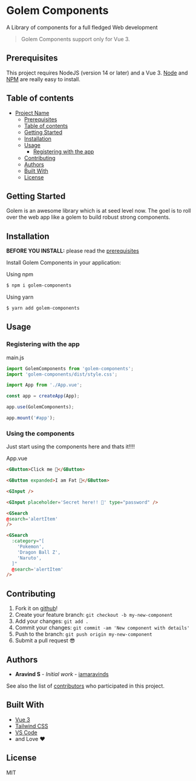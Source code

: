 # Golem Components
A Library of components for a full fledged Web development

> Golem Components support only for Vue 3.


## Prerequisites

This project requires NodeJS (version 14 or later) and a Vue 3.
[Node](http://nodejs.org/) and [NPM](https://npmjs.org/) are really easy to install.


## Table of contents

- [Project Name](#golem-components)
  - [Prerequisites](#prerequisites)
  - [Table of contents](#table-of-contents)
  - [Getting Started](#getting-started)
  - [Installation](#installation)
  - [Usage](#usage)
    - [Registering with the app](#registering-with-the-app)
  - [Contributing](#contributing)
  - [Authors](#authors)
  - [Built With](#built-with)
  - [License](#license)

## Getting Started

Golem is an awesome library which is at seed level now. The goel is to roll over the web app like a golem to build robust strong components.

## Installation

**BEFORE YOU INSTALL:** please read the [prerequisites](#prerequisites)

Install Golem Components in your application:

Using npm
```sh
$ npm i golem-components
```
Using yarn
```sh
$ yarn add golem-components
```

## Usage

### Registering with the app

main.js
```js 
import GolemComponents from 'golem-components';
import 'golem-components/dist/style.css';

import App from './App.vue';

const app = createApp(App);

app.use(GolemComponents);

app.mount('#app');

```

### Using the components
Just start using the components here and thats it!!!!

App.vue
```html 
<GButton>Click me 🐷</GButton>

<GButton expanded>I am Fat 🐷</GButton>

<GInput />

<GInput placeholder='Secret here!! 🤫' type="password" />

<GSearch
@search='alertItem'
/>

<GSearch
  :category="[
    'Pokemon',
    'Dragon Ball Z',
    'Naruto',
  ]"
  @search='alertItem'
/>
```

## Contributing

1.  Fork it on [github](https://github.com/iamaravinds/golem-components)!
2.  Create your feature branch: `git checkout -b my-new-component`
3.  Add your changes: `git add .`
4.  Commit your changes: `git commit -am 'New component with details'`
5.  Push to the branch: `git push origin my-new-component`
6.  Submit a pull request :sunglasses:
## Authors

* **Aravind S** - *Initial work* - [iamaravinds](https://github.com/iamaravinds)

See also the list of [contributors](https://github.com/iamaravinds/golem-components/graphs/contributors) who participated in this project.
## Built With

* [Vue 3](https://vuejs.org/)
* [Tailwind CSS](https://tailwindcss.com/)
* [VS Code](https://code.visualstudio.com/)
* and Love ❤️

## License
MIT